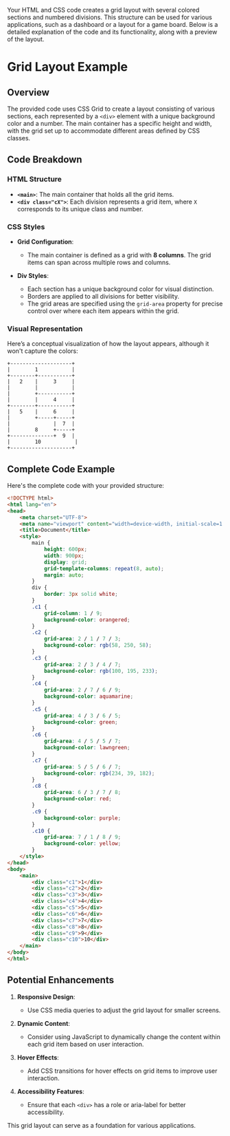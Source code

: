 Your HTML and CSS code creates a grid layout with several colored sections and numbered divisions. This structure can be used for various applications, such as a dashboard or a layout for a game board. Below is a detailed explanation of the code and its functionality, along with a preview of the layout.

# Grid Layout Example

## Overview
The provided code uses CSS Grid to create a layout consisting of various sections, each represented by a `<div>` element with a unique background color and a number. The main container has a specific height and width, with the grid set up to accommodate different areas defined by CSS classes.

## Code Breakdown

### HTML Structure
- **`<main>`**: The main container that holds all the grid items.
- **`<div class="cX">`**: Each division represents a grid item, where `X` corresponds to its unique class and number.

### CSS Styles
- **Grid Configuration**:
  - The main container is defined as a grid with **8 columns**. The grid items can span across multiple rows and columns.
  
- **Div Styles**:
  - Each section has a unique background color for visual distinction.
  - Borders are applied to all divisions for better visibility.
  - The grid areas are specified using the `grid-area` property for precise control over where each item appears within the grid.

### Visual Representation
Here’s a conceptual visualization of how the layout appears, although it won't capture the colors:

```
+--------------------+
|        1           |
+--------+-----------+
|   2    |     3     |
|        |           |
|        +-----------+
|        |     4     |
+--------+-----------+
|   5    |     6     |
|        +-----+-----+
|              |  7  |
|        8     +-----+
+--------------+  9  |
|        10           |
+--------------------+
```

## Complete Code Example
Here's the complete code with your provided structure:

```html
<!DOCTYPE html>
<html lang="en">
<head>
    <meta charset="UTF-8">
    <meta name="viewport" content="width=device-width, initial-scale=1.0">
    <title>Document</title>
    <style>
        main {
            height: 600px;
            width: 900px;
            display: grid;
            grid-template-columns: repeat(8, auto);
            margin: auto;
        }
        div {
            border: 3px solid white;
        }
        .c1 {
            grid-column: 1 / 9;
            background-color: orangered;
        }
        .c2 {
            grid-area: 2 / 1 / 7 / 3;
            background-color: rgb(58, 250, 58);
        }
        .c3 {
            grid-area: 2 / 3 / 4 / 7;
            background-color: rgb(100, 195, 233);
        }
        .c4 {
            grid-area: 2 / 7 / 6 / 9;
            background-color: aquamarine;
        }
        .c5 {
            grid-area: 4 / 3 / 6 / 5;
            background-color: green;
        }
        .c6 {
            grid-area: 4 / 5 / 5 / 7;
            background-color: lawngreen;
        }
        .c7 {
            grid-area: 5 / 5 / 6 / 7;
            background-color: rgb(234, 39, 182);
        }
        .c8 {
            grid-area: 6 / 3 / 7 / 8;
            background-color: red;
        }
        .c9 {
            background-color: purple;
        }
        .c10 {
            grid-area: 7 / 1 / 8 / 9;
            background-color: yellow;
        }
    </style>
</head>
<body>
    <main>
        <div class="c1">1</div>
        <div class="c2">2</div>
        <div class="c3">3</div>
        <div class="c4">4</div>
        <div class="c5">5</div>
        <div class="c6">6</div>
        <div class="c7">7</div>
        <div class="c8">8</div>
        <div class="c9">9</div>
        <div class="c10">10</div>
    </main>
</body>
</html>
```

## Potential Enhancements
1. **Responsive Design**:
   - Use CSS media queries to adjust the grid layout for smaller screens.
   
2. **Dynamic Content**:
   - Consider using JavaScript to dynamically change the content within each grid item based on user interaction.
   
3. **Hover Effects**:
   - Add CSS transitions for hover effects on grid items to improve user interaction.

4. **Accessibility Features**:
   - Ensure that each `<div>` has a role or aria-label for better accessibility.

This grid layout can serve as a foundation for various applications.
